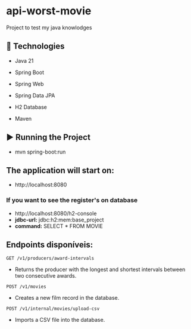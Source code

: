 # api-worst-movie
Project to test my java knowlodges


## 🚀 Technologies

* Java 21

* Spring Boot

* Spring Web

* Spring Data JPA

* H2 Database

* Maven

## ▶️ Running the Project
* mvn spring-boot:run 

## The application will start on:
* http://localhost:8080
### If you want to see the register's on database
* http://localhost:8080/h2-console
* **jdbc-url:** jdbc:h2:mem:base_project
* **command:** SELECT * FROM MOVIE

## Endpoints disponíveis:
`GET /v1/producers/award-intervals`
* Returns the producer with the longest and shortest intervals between two consecutive awards.

`POST /v1/movies`
* Creates a new film record in the database.

`POST /v1/internal/movies/upload-csv`
* Imports a CSV file into the database.